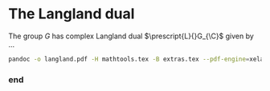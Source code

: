 # The Langland dual



The group $G$ has complex Langland dual $\prescript{L}{}G_{\C}$ given by ...




```sh
pandoc -o langland.pdf -H mathtools.tex -B extras.tex --pdf-engine=xelatex langland.md
```


### end
